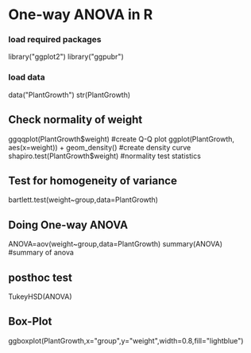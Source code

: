 # One-way ANOVA in R
### load required packages
library("ggplot2")
library("ggpubr")

### load data
data("PlantGrowth")
str(PlantGrowth)

## Check normality of weight
ggqqplot(PlantGrowth$weight) #create Q-Q plot
ggplot(PlantGrowth, aes(x=weight)) + geom_density() #create density curve
shapiro.test(PlantGrowth$weight) #normality test statistics

## Test for homogeneity of variance
bartlett.test(weight~group,data=PlantGrowth) 

## Doing One-way ANOVA
ANOVA=aov(weight~group,data=PlantGrowth)
summary(ANOVA) #summary of anova

## posthoc test 
TukeyHSD(ANOVA)

## Box-Plot
ggboxplot(PlantGrowth,x="group",y="weight",width=0.8,fill="lightblue")

